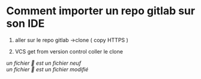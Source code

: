 # Comment importer un repo gitlab sur son IDE

1. aller sur le repo gitlab ->clone ( copy HTTPS )

2. VCS get from version control coller le clone


 _un fichier :green_apple: est un fichier neuf <br>
 un fichier :large_blue_circle: est un fichier modifié_